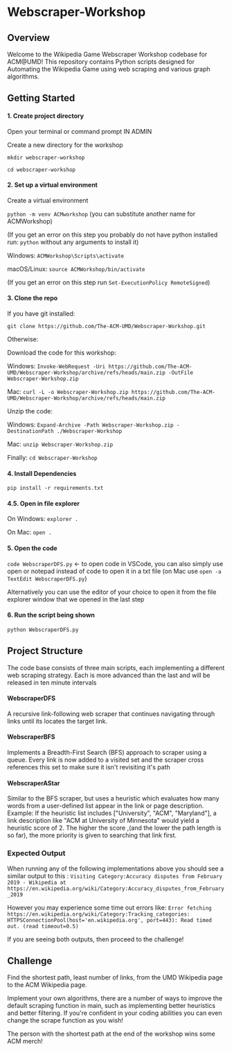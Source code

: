 # Webscraper-Workshop

## Overview
Welcome to the Wikipedia Game Webscraper Workshop codebase for ACM@UMD! This repository contains Python scripts designed for Automating the Wikipedia Game using web scraping and various graph algorithms.

## Getting Started
#### 1. Create project directory
Open your terminal or command prompt IN ADMIN

Create a new directory for the workshop

`mkdir webscraper-workshop`

`cd webscraper-workshop`

#### 2. Set up a virtual environment
Create a virtual environment 

`python -m venv ACMworkshop` (you can substitute another name for ACMWorkshop)

(If you get an error on this step you probably do not have python installed run: `python` without any arguments to install it)

Windows: `ACMWorkshop\Scripts\activate`

macOS/Linux: `source ACMWorkshop/bin/activate`

(If you get an error on this step run `Set-ExecutionPolicy RemoteSigned`)

#### 3. Clone the repo

If you have git installed: 

`git clone https://github.com/The-ACM-UMD/Webscraper-Workshop.git`

Otherwise:

Download the code for this workshop: 

Windows: `Invoke-WebRequest -Uri https://github.com/The-ACM-UMD/Webscraper-Workshop/archive/refs/heads/main.zip -OutFile Webscraper-Workshop.zip`

Mac: `curl -L -o Webscraper-Workshop.zip https://github.com/The-ACM-UMD/Webscraper-Workshop/archive/refs/heads/main.zip`

Unzip the code:

Windows: `Expand-Archive -Path Webscraper-Workshop.zip -DestinationPath ./Webscraper-Workshop`

Mac: `unzip Webscraper-Workshop.zip`

Finally: `cd Webscraper-Workshop`

#### 4. Install Dependencies
`pip install -r requirements.txt`

#### 4.5. Open in file explorer
On Windows: `explorer .`

On Mac: `open .`

#### 5. Open the code
`code WebscraperDFS.py` <- to open code in VSCode, you can also simply use open or notepad instead of code to open it in a txt file (on Mac use `open -a TextEdit WebscraperDFS.py`)

Alternatively you can use the editor of your choice to open it from the file explorer window that we opened in the last step

#### 6. Run the script being shown
`python WebscraperDFS.py`

## Project Structure
The code base consists of three main scripts, each implementing a different web scraping strategy. Each is more advanced than the last and will be released in ten minute intervals
#### WebscraperDFS
A recursive link-following web scraper that continues navigating through links until its locates the target link. 
#### WebscraperBFS 
Implements a Breadth-First Search (BFS) approach to scraper using a queue.
Every link is now added to a visited set and the scraper cross references this set to make sure it isn't revisiting it's path
#### WebscraperAStar
Similar to the BFS scraper, but uses a heuristic which evaluates how many words from a user-defined list appear in the link or page description.
Example: If the heuristic list includes ["University", "ACM", "Maryland"], a link description like "ACM at University of Minnesota" would yield a heuristic score of 2. The higher the score ,(and the lower the path length is so far), the more priority is given to searching that link first.

### Expected Output
When running any of the following implementations above you should see a similar output to this :
`Visiting Category:Accuracy disputes from February 2019 - Wikipedia at https://en.wikipedia.org/wiki/Category:Accuracy_disputes_from_February_2019`

However you may experience some time out errors like: 
`Error fetching https://en.wikipedia.org/wiki/Category:Tracking_categories: HTTPSConnectionPool(host='en.wikipedia.org', port=443): Read timed out. (read timeout=0.5)`

If you are seeing both outputs, then proceed to the challenge!

## Challenge
Find the shortest path, least number of links, from the UMD Wikipedia page to the ACM Wikipedia page.

Implement your own algorithms, there are a number of ways to improve the default scraping function in main, such as implementing better heuristics and better filtering. If you're confident in your coding abilities you can even change the scrape function as you wish!

The person with the shortest path at the end of the workshop wins some ACM merch!
